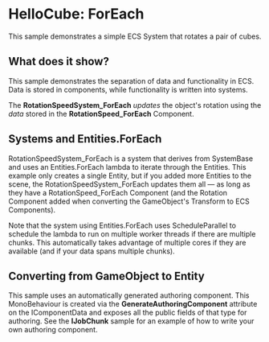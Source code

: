 # HelloCube: ForEach

This sample demonstrates a simple ECS System that rotates a pair of cubes.

## What does it show?

This sample demonstrates the separation of data and functionality in ECS. Data is stored in components, while functionality is written into systems.

The **RotationSpeedSystem_ForEach** *updates* the object's rotation using the *data* stored in the **RotationSpeed_ForEach** Component.

## Systems and Entities.ForEach

RotationSpeedSystem_ForEach is a system that derives from SystemBase and uses an Entities.ForEach lambda to iterate through the Entities. This example only creates a single Entity, but if you added more Entities to the scene, the RotationSpeedSystem_ForEach updates them all — as long as they have a RotationSpeed_ForEach Component (and the Rotation Component added when converting the GameObject's Transform to ECS Components).

Note that the system using Entities.ForEach uses ScheduleParallel to schedule the lambda to run on multiple worker threads if there are multiple chunks. This automatically takes advantage of multiple cores if they are available (and if your data spans multiple chunks).

## Converting from GameObject to Entity

This sample uses an automatically generated authoring component.  This MonoBehaviour is created via the **GenerateAuthoringComponent** attribute on the IComponentData and exposes all the public fields of that type for authoring.  See the **IJobChunk** sample for an example of how to write your own authoring component.